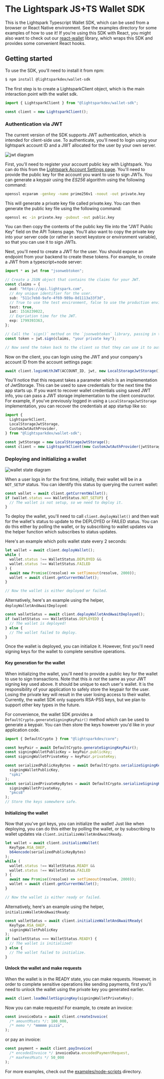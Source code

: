 # The Lightspark JS+TS Wallet SDK

This is the Lightspark Typescript Wallet SDK, which can be used from a browser or React Native environment. See the examples directory for some examples of how to use it! If you're using this SDK with React, you might also want to check out our [react-wallet](../react-wallet/README.md) library, which wraps this SDK and provides some convenient React hooks.

## Getting started

To use the SDK, you'll need to install it from npm:

```bash
$ npm install @lightsparkdev/wallet-sdk
```

The first step is to create a LightsparkClient object, which is the main interaction point with the wallet sdk.

```typescript
import { LightsparkClient } from "@lightsparkdev/wallet-sdk";

const client = new LightsparkClient();
```

### Authentication via JWT

The current version of the SDK supports JWT authentication, which is intended for client-side use. To authenticate, you'll need to login using your lightspark account ID and
a JWT allocated for the user by your own server.

![jwt diagram](./docs/jwt-diagram.png)

First, you'll need to register your account public key with Lightspark. You can do this from the [Lightspark Account Settings page](https://app.lightspark.com/account#security). You'll need to provide the public key for the account you want to use to sign JWTs. You can generate a keypair using the _ES256_ algorithm using the following command:

```bash
openssl ecparam -genkey -name prime256v1 -noout -out private.key
```

This will generate a private key file called private.key. You can then generate the public key file using the following command:

```bash
openssl ec -in private.key -pubout -out public.key
```

You can then copy the contents of the public key file into the "JWT Public Key" field on the API Tokens page. You'll also want to copy the private key into your server code (or rather in secret keystore or environment variable), so that you can use it to sign JWTs.

Next, you'll need to create a JWT for the user. You should expose an endpoint from your backend to create these tokens. For example, to create a JWT from a typescript+node server:

```typescript
import * as jwt from "jsonwebtoken";

// Create a JSON object that contains the claims for your JWT.
const claims = {
  aud: "https://api.lightspark.com",
  // Any unique identifier for the user.
  sub: "511c7eb8-9afe-4f69-989a-8d1113a33f3d",
  // True to use the test environment, false to use the production environment.
  test: true,
  iat: 1516239022,
  // Expriation time for the JWT.
  exp: 1799393363,
};

// Call the `sign()` method on the `jsonwebtoken` library, passing in the JSON object and your private key.
const token = jwt.sign(claims, "your private key");

// Now send the token back to the client so that they can use it to authenticate with the Lightspark SDK.
```

Now on the client, you can login using the JWT and your company's account ID from the account settings page:

```typescript
await client.loginWithJWT(ACCOUNT_ID, jwt, new LocalStorageJwtStorage());
```

You'll notice that this request takes a parameter which is an implementation of JwtStorage. This can be used to save credentials for the next time the app starts up. If you want to recover wallet credentials using saved JWT info, you can pass a JWT storage implementation to the client constructor. For example, if you've previously logged in using a `LocalStorageJwtStorage` implementation, you can recover the credentials at app startup like so:

```typescript
import {
  LightsparkClient,
  LocalStorageJwtStorage,
  CustomJwtAuthProvider,
} from "@lightsparkdev/wallet-sdk";

const jwtStorage = new LocalStorageJwtStorage();
const client = new LightsparkClient(new CustomJwtAuthProvider(jwtStorage));
```

### Deploying and initializing a wallet

![wallet state diagram](./docs/wallet-state-diagram.png)

When a user logs in for the first time, initially, their wallet will be in a `NOT_SETUP` status. You can identify this status by querying the current wallet:

```typescript
const wallet = await client.getCurrentWallet();
if (wallet.status === WalletStatus.NOT_SETUP) {
  // The wallet is not setup, so we need to deploy it.
}
```

To deploy the wallet, you'll need to call `client.deployWallet()` and then wait for the wallet's status to update to the DEPLOYED or FAILED status. You can do this either by polling the wallet, or by subscribing to wallet updates via the helper function which subscribes to status updates.

Here's an example which polls wallet state every 2 seconds:

```typescript
let wallet = await client.deployWallet();
while (
  wallet.status !== WalletStatus.DEPLOYED &&
  wallet.status !== WalletStatus.FAILED
) {
  await new Promise((resolve) => setTimeout(resolve, 2000));
  wallet = await client.getCurrentWallet();
}

// Now the wallet is either deployed or failed.
```

Alternatively, here's an example using the helper, `deployWalletAndAwaitDeployed`:

```typescript
const walletSatus = await client.deployWalletAndAwaitDeployed();
if (walletStatus === WalletStatus.DEPLOYED) {
  // The wallet is deployed!
} else {
  // The wallet failed to deploy.
}
```

Once the wallet is deployed, you can initialize it. However, first you'll need signing keys for the wallet to complete sensitive operations.

#### Key generation for the wallet

When initializing the wallet, you'll need to provide a public key for the wallet to use to sign transactions. Note that this _is not_ the same as your JWT signing key used above. It should be unique to each user's wallet. It is the responsibility of your application to safely store the keypair for the user. Losing the private key will result in the user losing access to their wallet. Currently, the wallet SDK only supports RSA-PSS keys, but we plan to support other key types in the future.

For convenience, the wallet SDK provides a `DefaultCrypto.generateSigningKeyPair()` method which can be used to generate a keypair. You can then store the keys however you'd like in your application code.

```typescript
import { DefaultCrypto } from "@lightsparkdev/core";

const keyPair = await DefaultCrypto.generateSigningKeyPair();
const signingWalletPublicKey = keyPair.publicKey;
const signingWalletPrivateKey = keyPair.privateKey;

const serializedPublicKeyBytes = await DefaultCrypto.serializeSigningKey(
  signingWalletPublicKey,
  "spki"
);
const serializedPrivateKeyBytes = await DefaultCrypto.serializeSigningKey(
  signingWalletPrivateKey,
  "pkcs8"
);
// Store the keys somewhere safe.
```

#### Initializing the wallet

Now that you've got keys, you can initialize the wallet! Just like when deploying, you can do this either by polling the wallet, or by subscribing to wallet updates via `client.initializeWalletAndAwaitReady`.

```typescript
let wallet = await client.initializeWallet(
  KeyType.RSA_OAEP,
  b64encode(serializedPublicKeyBytes)
);
while (
  wallet.status !== WalletStatus.READY &&
  wallet.status !== WalletStatus.FAILED
) {
  await new Promise((resolve) => setTimeout(resolve, 2000));
  wallet = await client.getCurrentWallet();
}

// Now the wallet is either ready or failed.
```

Alternatively, here's an example using the helper, `initializeWalletAndAwaitReady`:

```typescript
const walletSatus = await client.initializeWalletAndAwaitReady(
  KeyType.RSA_OAEP,
  signingWalletPublicKey
);
if (walletStatus === WalletStatus.READY) {
  // The wallet is initialized!
} else {
  // The wallet failed to initialize.
}
```

#### Unlock the wallet and make requests

When the wallet is in the READY state, you can make requests. However, in order to complete sensitive operations like sending payments, first you'll need to unlock the wallet using the private key you generated earlier.

```typescript
await client.loadWalletSigningKey(signingWalletPrivateKey);
```

Now you can make requests! For example, to create an invoice:

```typescript
const invoiceData = await client.createInvoice(
  /* amountMsats */: 100_000,
  /* memo */ "mmmmm pizza",
);
```

or pay an invoice:

```typescript
const payment = await client.payInvoice(
  /* encodedInvoice */ invoiceData.encodedPaymentRequest,
  /* maxFeesMsats */ 50_000
);
```

For more examples, check out the [examples/node-scripts](./examples/node-scripts/) directory.
